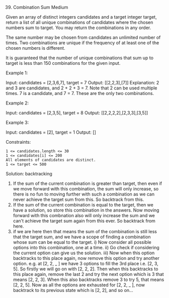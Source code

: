<!-- ┏━┓╻  ╻     ┏━┓┏┓ ┏━┓╻ ╻╺┳╸   ┏━╸┏━┓┏┳┓┏┓ ╻┏┓╻┏━┓╺┳╸╻┏━┓┏┓╻┏━┓╻ ╻┏┳┓ -->
<!-- ┣━┫┃  ┃     ┣━┫┣┻┓┃ ┃┃ ┃ ┃    ┃  ┃ ┃┃┃┃┣┻┓┃┃┗┫┣━┫ ┃ ┃┃ ┃┃┗┫┗━┓┃ ┃┃┃┃ -->
<!-- ╹ ╹┗━╸┗━╸   ╹ ╹┗━┛┗━┛┗━┛ ╹    ┗━╸┗━┛╹ ╹┗━┛╹╹ ╹╹ ╹ ╹ ╹┗━┛╹ ╹┗━┛┗━┛╹ ╹ -->

39. Combination Sum
    Medium

Given an array of distinct integers candidates and a target integer target, return a list of all unique combinations of candidates where the chosen numbers sum to target. You may return the combinations in any order.

The same number may be chosen from candidates an unlimited number of times. Two combinations are unique if the frequency of at least one of the chosen numbers is different.

It is guaranteed that the number of unique combinations that sum up to target is less than 150 combinations for the given input.

Example 1:

Input: candidates = [2,3,6,7], target = 7
Output: [[2,2,3],[7]]
Explanation:
2 and 3 are candidates, and 2 + 2 + 3 = 7. Note that 2 can be used multiple times.
7 is a candidate, and 7 = 7.
These are the only two combinations.

Example 2:

Input: candidates = [2,3,5], target = 8
Output: [[2,2,2,2],[2,3,3],[3,5]]

Example 3:

Input: candidates = [2], target = 1
Output: []

Constraints:

    1 <= candidates.length <= 30
    1 <= candidates[i] <= 200
    All elements of candidates are distinct.
    1 <= target <= 500

Solution: backtracking

1. If the sum of the current combination is greater than target, then even if we move forward with this combination, the sum will only increase, so there is no fun to moving further with such a combination as we can never achieve the target sum from this. So backtrack from this.
2. If the sum of the current combination is equal to the target, then we have a solution, so store this combination in the answers. Now moving forward with this combnation also will only increase the sum and we can't achieve the target sum again from this ever. So backtrack from here.
3. if we are here then that means the sum of the combination is still less that the target sum, and we have a scope of finding a combination whose sum can be equal to the target.
   i) Now consider all possible options into this combination, one at a time.
   ii) Go check if considering the current option can give us the solution.
   iii) Now when this option backtracks to this place again, now remove this option and try another option. e.g. at [2, 2, _ ] we have 3 options to fill the 3rd place i.e. [2, 3, 5].
   So firstly we will go on with [2, 2, 2]. Then when this backtracks to this place again, remove the last 2 and try the next option which is 3 that means [2, 2, 3].
   When this also backtracks remove 3 to try 5, that means [2, 2, 5].
   Now as all the options are exhausted for [2, 2, _ ], now backtrack to its previous state which is [2, 2], and so on...

